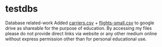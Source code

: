 # testdbs
Database related-work
Added [carriers.csv](https://drive.google.com/open?id=1ccwSQMHkbCqF2kDK8u6WTNUiylCCkiki) + [flights-small.csv](https://drive.google.com/file/d/1ta4sTu0y9-GxTh1tlyZ6bTp-uyLuCCTh/view?usp=sharing) to google drive as shareable for the purpose of education. By accessing my files please do not provide direct links via website or any other medium online without express permission other than for personal educational use.
